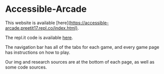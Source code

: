 # Accessible-Arcade
This website is available [here](https://accessible-arcade.preetit17.repl.co/index.html}. 

The repl.it code is available [here](https://replit.com/@preetit17/Accessible-Arcade).

The navigation bar has all of the tabs for each game, and every game page has instructions on how to play. 

Our img and research sources are at the bottom of each page, as well as some code sources.
